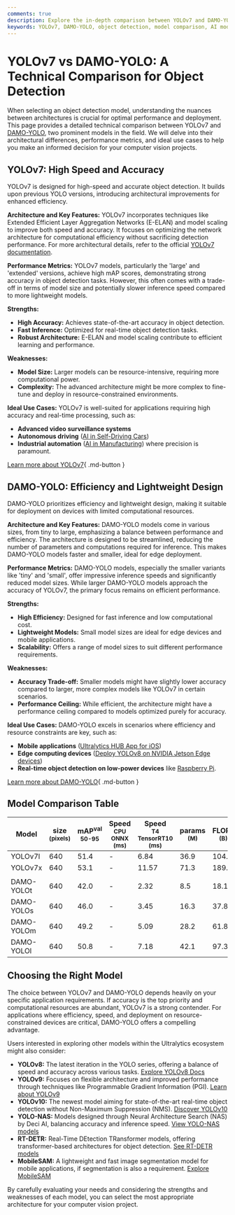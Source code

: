 ```yaml
---
comments: true
description: Explore the in-depth comparison between YOLOv7 and DAMO-YOLO. Learn about their performance, architecture, and use cases for optimal object detection.
keywords: YOLOv7, DAMO-YOLO, object detection, model comparison, AI models, computer vision, YOLO architecture, detection performance, edge devices, real-time AI
---
```


# YOLOv7 vs DAMO-YOLO: A Technical Comparison for Object Detection

When selecting an object detection model, understanding the nuances between architectures is crucial for optimal performance and deployment. This page provides a detailed technical comparison between YOLOv7 and [DAMO-YOLO](https://github.com/tinyvision/DAMO-YOLO), two prominent models in the field. We will delve into their architectural differences, performance metrics, and ideal use cases to help you make an informed decision for your computer vision projects.

<script async src="https://cdn.jsdelivr.net/npm/chart.js@3.9.1/dist/chart.min.js"></script>
<script defer src="../../javascript/benchmark.js"></script>

<canvas id="modelComparisonChart" width="1024" height="400" active-models='["YOLOv7", "DAMO-YOLO"]'></canvas>

## YOLOv7: High Speed and Accuracy

YOLOv7 is designed for high-speed and accurate object detection. It builds upon previous YOLO versions, introducing architectural improvements for enhanced efficiency.

**Architecture and Key Features:**
YOLOv7 incorporates techniques like Extended Efficient Layer Aggregation Networks (E-ELAN) and model scaling to improve both speed and accuracy. It focuses on optimizing the network architecture for computational efficiency without sacrificing detection performance. For more architectural details, refer to the official [YOLOv7 documentation](https://docs.ultralytics.com/models/yolov7/).

**Performance Metrics:**
YOLOv7 models, particularly the 'large' and 'extended' versions, achieve high mAP scores, demonstrating strong accuracy in object detection tasks. However, this often comes with a trade-off in terms of model size and potentially slower inference speed compared to more lightweight models.

**Strengths:**

- **High Accuracy:** Achieves state-of-the-art accuracy in object detection.
- **Fast Inference:** Optimized for real-time object detection tasks.
- **Robust Architecture:** E-ELAN and model scaling contribute to efficient learning and performance.

**Weaknesses:**

- **Model Size:** Larger models can be resource-intensive, requiring more computational power.
- **Complexity:** The advanced architecture might be more complex to fine-tune and deploy in resource-constrained environments.

**Ideal Use Cases:**
YOLOv7 is well-suited for applications requiring high accuracy and real-time processing, such as:

- **Advanced video surveillance systems**
- **Autonomous driving** ([AI in Self-Driving Cars](https://www.ultralytics.com/solutions/ai-in-self-driving))
- **Industrial automation** ([AI in Manufacturing](https://www.ultralytics.com/solutions/ai-in-manufacturing)) where precision is paramount.

[Learn more about YOLOv7](https://docs.ultralytics.com/models/yolov7/){ .md-button }

## DAMO-YOLO: Efficiency and Lightweight Design

DAMO-YOLO prioritizes efficiency and lightweight design, making it suitable for deployment on devices with limited computational resources.

**Architecture and Key Features:**
DAMO-YOLO models come in various sizes, from tiny to large, emphasizing a balance between performance and efficiency. The architecture is designed to be streamlined, reducing the number of parameters and computations required for inference. This makes DAMO-YOLO models faster and smaller, ideal for edge deployment.

**Performance Metrics:**
DAMO-YOLO models, especially the smaller variants like 'tiny' and 'small', offer impressive inference speeds and significantly reduced model sizes. While larger DAMO-YOLO models approach the accuracy of YOLOv7, the primary focus remains on efficient performance.

**Strengths:**

- **High Efficiency:** Designed for fast inference and low computational cost.
- **Lightweight Models:** Small model sizes are ideal for edge devices and mobile applications.
- **Scalability:** Offers a range of model sizes to suit different performance requirements.

**Weaknesses:**

- **Accuracy Trade-off:** Smaller models might have slightly lower accuracy compared to larger, more complex models like YOLOv7 in certain scenarios.
- **Performance Ceiling:** While efficient, the architecture might have a performance ceiling compared to models optimized purely for accuracy.

**Ideal Use Cases:**
DAMO-YOLO excels in scenarios where efficiency and resource constraints are key, such as:

- **Mobile applications** ([Ultralytics HUB App for iOS](https://docs.ultralytics.com/hub/app/ios/))
- **Edge computing devices** ([Deploy YOLOv8 on NVIDIA Jetson Edge devices](https://www.ultralytics.com/event/deploy-yolov8-on-nvidia-jetson-edge-device))
- **Real-time object detection on low-power devices** like [Raspberry Pi](https://docs.ultralytics.com/guides/raspberry-pi/).

[Learn more about DAMO-YOLO](https://www.ultralytics.com/blog-category/ultralytics-yolo){ .md-button }

## Model Comparison Table

| Model      | size<br><sup>(pixels) | mAP<sup>val<br>50-95 | Speed<br><sup>CPU ONNX<br>(ms) | Speed<br><sup>T4 TensorRT10<br>(ms) | params<br><sup>(M) | FLOPs<br><sup>(B) |
| ---------- | --------------------- | -------------------- | ------------------------------ | ----------------------------------- | ------------------ | ----------------- |
| YOLOv7l    | 640                   | 51.4                 | -                              | 6.84                                | 36.9               | 104.7             |
| YOLOv7x    | 640                   | 53.1                 | -                              | 11.57                               | 71.3               | 189.9             |
|            |                       |                      |                                |                                     |                    |                   |
| DAMO-YOLOt | 640                   | 42.0                 | -                              | 2.32                                | 8.5                | 18.1              |
| DAMO-YOLOs | 640                   | 46.0                 | -                              | 3.45                                | 16.3               | 37.8              |
| DAMO-YOLOm | 640                   | 49.2                 | -                              | 5.09                                | 28.2               | 61.8              |
| DAMO-YOLOl | 640                   | 50.8                 | -                              | 7.18                                | 42.1               | 97.3              |

## Choosing the Right Model

The choice between YOLOv7 and DAMO-YOLO depends heavily on your specific application requirements. If accuracy is the top priority and computational resources are abundant, YOLOv7 is a strong contender. For applications where efficiency, speed, and deployment on resource-constrained devices are critical, DAMO-YOLO offers a compelling advantage.

Users interested in exploring other models within the Ultralytics ecosystem might also consider:

- **YOLOv8:** The latest iteration in the YOLO series, offering a balance of speed and accuracy across various tasks. [Explore YOLOv8 Docs](https://docs.ultralytics.com/models/yolov8/)
- **YOLOv9:** Focuses on flexible architecture and improved performance through techniques like Programmable Gradient Information (PGI). [Learn about YOLOv9](https://docs.ultralytics.com/models/yolov9/)
- **YOLOv10:** The newest model aiming for state-of-the-art real-time object detection without Non-Maximum Suppression (NMS). [Discover YOLOv10](https://docs.ultralytics.com/models/yolov10/)
- **YOLO-NAS:** Models designed through Neural Architecture Search (NAS) by Deci AI, balancing accuracy and inference speed. [View YOLO-NAS models](https://docs.ultralytics.com/models/yolo-nas/)
- **RT-DETR:** Real-Time DEtection TRansformer models, offering transformer-based architectures for object detection. [See RT-DETR models](https://docs.ultralytics.com/models/rtdetr/)
- **MobileSAM:** A lightweight and fast image segmentation model for mobile applications, if segmentation is also a requirement. [Explore MobileSAM](https://docs.ultralytics.com/models/mobile-sam/)

By carefully evaluating your needs and considering the strengths and weaknesses of each model, you can select the most appropriate architecture for your computer vision project.
